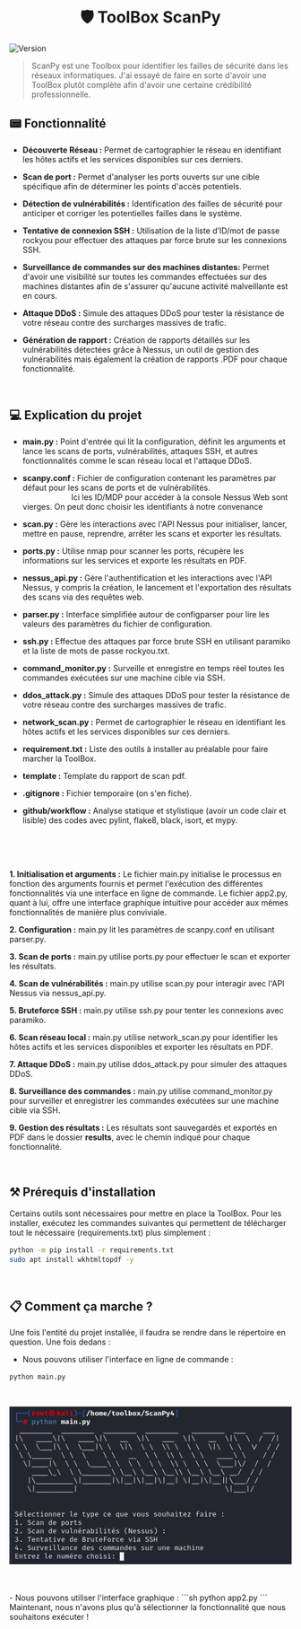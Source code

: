 <h1 align="center">🛡️ ToolBox ScanPy</h1>
<p>
  <img alt="Version" src="https://img.shields.io/badge/version-0.1-blue.svg?cacheSeconds=2592000" />
</p>

> ScanPy est une Toolbox pour identifier les failles de sécurité dans les réseaux informatiques. J'ai essayé de faire en sorte d'avoir une ToolBox plutôt complète afin d'avoir une certaine crédibilité professionnelle.

## 📟 Fonctionnalité 
- <B>Découverte Réseau :</B> Permet de cartographier le réseau en identifiant les hôtes actifs et les services disponibles sur ces derniers.

- <B>Scan de port :</B> Permet d'analyser les ports ouverts sur une cible spécifique afin de déterminer les points d'accès potentiels.

- <B>Détection de vulnérabilités :</B> Identification des failles de sécurité pour anticiper et corriger les potentielles failles dans le système.

- <B>Tentative de connexion SSH :</B> Utilisation de la liste d’ID/mot de passe rockyou pour effectuer des attaques par force brute sur les connexions SSH.

- <B>Surveillance de commandes sur des machines distantes:</B> Permet d'avoir une visibilité sur toutes les commandes effectuées sur des machines distantes afin de s'assurer qu'aucune activité malveillante est en cours.

- <B>Attaque DDoS :</B> Simule des attaques DDoS pour tester la résistance de votre réseau contre des surcharges massives de trafic.

- <B>Génération de rapport :</B> Création de rapports détaillés sur les vulnérabilités détectées grâce à Nessus, un outil de gestion des vulnérabilités mais également la création de rapports .PDF pour chaque fonctionnalité.

<br>

## 💻 Explication du projet 

- <B>main.py :</B> Point d'entrée qui lit la configuration, définit les arguments et lance les scans de ports, vulnérabilités, attaques SSH, et autres fonctionnalités comme le scan réseau local et l'attaque DDoS.

- <b>scanpy.conf :</b> Fichier de configuration contenant les paramètres par défaut pour les scans de ports et de vulnérabilités. <br>
&nbsp;&nbsp;&nbsp;&nbsp;&nbsp;&nbsp;&nbsp;&nbsp;&nbsp;&nbsp;&nbsp;&nbsp;&nbsp;&nbsp;&nbsp;&nbsp;&nbsp;&nbsp;&nbsp;&nbsp;&nbsp;&nbsp;Ici les ID/MDP pour accéder à la console Nessus Web sont vierges. On peut donc choisir les identifiants à notre convenance

- <B>scan.py :</B> Gère les interactions avec l'API Nessus pour initialiser, lancer, mettre en pause, reprendre, arrêter les scans et exporter les résultats.

- <B>ports.py :</B> Utilise nmap pour scanner les ports, récupère les informations sur les services et exporte les résultats en PDF.

- <B>nessus_api.py :</B>  Gère l'authentification et les interactions avec l'API Nessus, y compris la création, le lancement et l'exportation des résultats des scans via des requêtes web.

- <B>parser.py :</B> Interface simplifiée autour de configparser pour lire les valeurs des paramètres du fichier de configuration.

- <B>ssh.py :</B> Effectue des attaques par force brute SSH en utilisant paramiko et la liste de mots de passe rockyou.txt.

- <B>command_monitor.py :</B> Surveille et enregistre en temps réel toutes les commandes exécutées sur une machine cible via SSH.

- <B>ddos_attack.py :</B> Simule des attaques DDoS pour tester la résistance de votre réseau contre des surcharges massives de trafic.

- <B>network_scan.py :</B> Permet de cartographier le réseau en identifiant les hôtes actifs et les services disponibles sur ces derniers.

- <B>requirement.txt :</B> Liste des outils à installer au préalable pour faire marcher la ToolBox.

- <B>template :</B> Template du rapport de scan pdf.

- <B>.gitignore :</B> Fichier temporaire (on s'en fiche).

- <B>github/workflow :</B> Analyse statique et stylistique (avoir un code clair et lisible) des codes avec pylint, flake8, black, isort, et mypy.

<br>
<br>
<br>

<B>1. Initialisation et arguments :</B> Le fichier main.py initialise le processus en fonction des arguments fournis et permet l'exécution des différentes fonctionnalités via une interface en ligne de commande. Le fichier app2.py, quant à lui, offre une interface graphique intuitive pour accéder aux mêmes fonctionnalités de manière plus conviviale.

<B>2. Configuration :</B> main.py lit les paramètres de scanpy.conf en utilisant parser.py.

<B>3. Scan de ports :</B> main.py utilise ports.py pour effectuer le scan et exporter les résultats.

<B>4. Scan de vulnérabilités :</B> main.py utilise scan.py pour interagir avec l'API Nessus via nessus_api.py.

<B>5. Bruteforce SSH :</B> main.py utilise ssh.py pour tenter les connexions avec paramiko.

<B>6. Scan réseau local :</B> main.py utilise network_scan.py pour identifier les hôtes actifs et les services disponibles et exporter les résultats en PDF.

<B>7. Attaque DDoS :</B> main.py utilise ddos_attack.py pour simuler des attaques DDoS.

<B>8. Surveillance des commandes :</B> main.py utilise command_monitor.py pour surveiller et enregistrer les commandes exécutées sur une machine cible via SSH.

<B>9. Gestion des résultats :</B> Les résultats sont sauvegardés et exportés en PDF dans le dossier <B>results</B>, avec le chemin indiqué pour chaque fonctionnalité.

<br>

## ⚒️ Prérequis d'installation

Certains outils sont nécessaires pour mettre en place la ToolBox. Pour les installer, exécutez les commandes suivantes qui permettent de télécharger tout le nécessaire (requirements.txt) plus simplement :

```sh
python -m pip install -r requirements.txt
sudo apt install wkhtmltopdf -y
```
<br>

## 📋 Comment ça marche ?

Une fois l'entité du projet installée, il faudra se rendre dans le répertoire en question. Une fois dedans :

- Nous pouvons utiliser l'interface en ligne de commande :
```sh
python main.py
```
<br>
<p align="center">
<img src="https://github.com/a2vWgn/ToolBox-Wagner-M1/blob/master/template/interface.PNG?raw=true" alt="Interface" />
</p>
<br>
<br>
- Nous pouvons utiliser l'interface graphique :
```sh
python app2.py
```
<br>
Maintenant, nous n'avons plus qu'à sélectionner la fonctionnalité que nous souhaitons exécuter !


